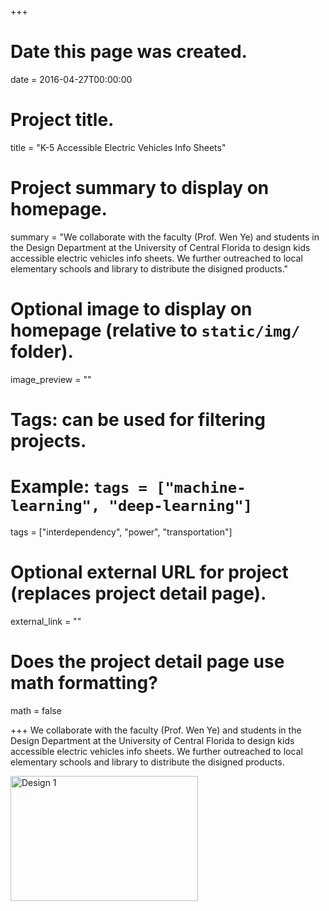 +++
# Date this page was created.
date = 2016-04-27T00:00:00

# Project title.
title = "K-5 Accessible Electric Vehicles Info Sheets"

# Project summary to display on homepage.
summary = "We collaborate with the faculty (Prof. Wen Ye) and students in the  Design Department at the University of Central Florida to design kids accessible electric vehicles info sheets. We further outreached to local elementary schools and library to distribute the disigned products."

# Optional image to display on homepage (relative to `static/img/` folder).
image_preview = ""

# Tags: can be used for filtering projects.
# Example: `tags = ["machine-learning", "deep-learning"]`
tags = ["interdependency", "power", "transportation"]

# Optional external URL for project (replaces project detail page).
external_link = ""

# Does the project detail page use math formatting?
math = false

+++
We collaborate with the faculty (Prof. Wen Ye) and students in the  Design Department at the University of Central Florida to design kids accessible electric vehicles info sheets. We further outreached to local elementary schools and library to distribute the disigned products.

<img src="/img/guo.jpg" alt="Design 1" width="300" height="200"/>

